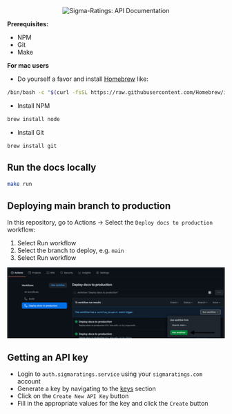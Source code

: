 <p align="center">
  <img src="https://cdn.b12.io/client_media/qNGlU8Ti/2addf6ae-9fae-11e9-8370-0242ac110002-png-thumbnail_image.png" alt="Sigma-Ratings: API Documentation" width="226">
</p>

**Prerequisites:**
* NPM
* Git
* Make

**For mac users**
* Do yourself a favor and install [Homebrew](https://docs.brew.sh) like:
```bash
/bin/bash -c "$(curl -fsSL https://raw.githubusercontent.com/Homebrew/install/master/install.sh)" 
```

* Install NPM
```bash
brew install node
```

* Install Git
```bash
brew install git
```

Run the docs locally
------------

```bash
make run
```

Deploying main branch to production
------------

In this repository, go to Actions -> Select the `Deploy docs to production` workflow:

1) Select Run workflow
1) Select the branch to deploy, e.g. `main`
1) Select Run workflow

![Deploy to prod screenshot](images/deploy_to_prod.png)

Getting an API key
------------

* Login to `auth.sigmaratings.service` using your `sigmaratings.com` account
* Generate a key by navigating to the [keys](http://auth.sigmaratings.service/admin/keys) section
* Click on the `Create New API Key` button
* Fill in the appropriate values for the key and click the `Create` button


